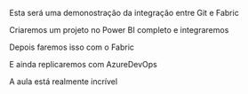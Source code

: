 Esta será uma demonostração da integração entre  Git e Fabric 

Criaremos um projeto no Power BI completo e integraremos

Depois faremos isso com o Fabric

E ainda replicaremos com AzureDevOps

A aula está realmente incrível
